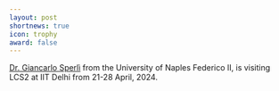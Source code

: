 ```yaml
---
layout: post
shortnews: true
icon: trophy
award: false
---
```


<a href='http://wpage.unina.it/giancarlo.sperli/' target='_blank'>Dr. Giancarlo Sperlì</a> from the University of Naples Federico II, is visiting LCS2 at IIT Delhi from 21-28 April, 2024.




